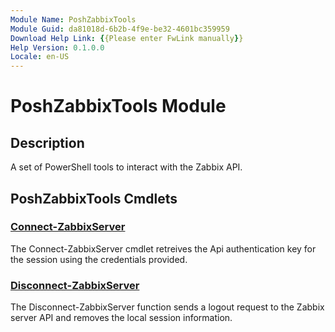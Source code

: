 ```yaml
---
Module Name: PoshZabbixTools
Module Guid: da81018d-6b2b-4f9e-be32-4601bc359959
Download Help Link: {{Please enter FwLink manually}}
Help Version: 0.1.0.0
Locale: en-US
---
```


# PoshZabbixTools Module
## Description
A set of PowerShell tools to interact with the Zabbix API.

## PoshZabbixTools Cmdlets
### [Connect-ZabbixServer](Connect-ZabbixServer.md)
The Connect-ZabbixServer cmdlet retreives the Api authentication key for the session using the credentials provided.

### [Disconnect-ZabbixServer](Disconnect-ZabbixServer.md)
The Disconnect-ZabbixServer function sends a logout request to the Zabbix server API and removes the local session information.

